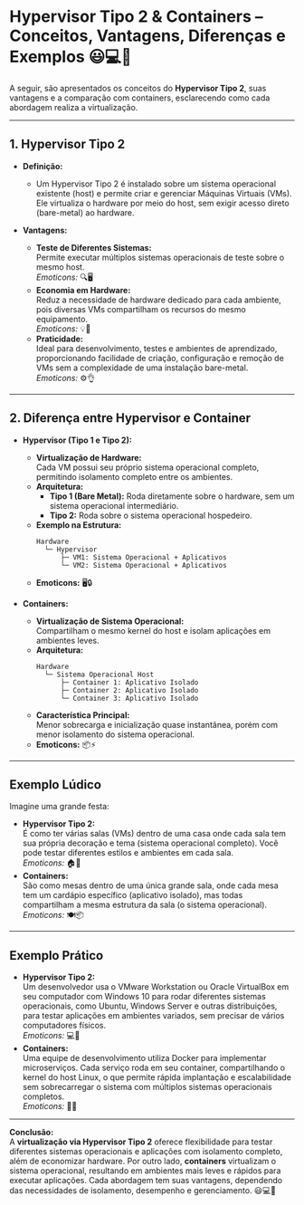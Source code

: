 # Hypervisor Tipo 2 & Containers – Conceitos, Vantagens, Diferenças e Exemplos 😃💻🚀

A seguir, são apresentados os conceitos do **Hypervisor Tipo 2**, suas vantagens e a comparação com containers, esclarecendo como cada abordagem realiza a virtualização.

---

## 1. Hypervisor Tipo 2

- **Definição:**  
  - Um Hypervisor Tipo 2 é instalado sobre um sistema operacional existente (host) e permite criar e gerenciar Máquinas Virtuais (VMs). Ele virtualiza o hardware por meio do host, sem exigir acesso direto (bare-metal) ao hardware.

- **Vantagens:**  
  - **Teste de Diferentes Sistemas:**  
    Permite executar múltiplos sistemas operacionais de teste sobre o mesmo host.  
    *Emoticons:* 🔍🖥️  
  - **Economia em Hardware:**  
    Reduz a necessidade de hardware dedicado para cada ambiente, pois diversas VMs compartilham os recursos do mesmo equipamento.  
    *Emoticons:* 💡💾  
  - **Praticidade:**  
    Ideal para desenvolvimento, testes e ambientes de aprendizado, proporcionando facilidade de criação, configuração e remoção de VMs sem a complexidade de uma instalação bare-metal.  
    *Emoticons:* ⚙️👌

---

## 2. Diferença entre Hypervisor e Container

- **Hypervisor (Tipo 1 e Tipo 2):**  
  - **Virtualização de Hardware:**  
    Cada VM possui seu próprio sistema operacional completo, permitindo isolamento completo entre os ambientes.
  - **Arquitetura:**  
    - **Tipo 1 (Bare Metal):** Roda diretamente sobre o hardware, sem um sistema operacional intermediário.  
    - **Tipo 2:** Roda sobre o sistema operacional hospedeiro.
  - **Exemplo na Estrutura:**  
    ```
    Hardware
      └─ Hypervisor
          ├─ VM1: Sistema Operacional + Aplicativos
          └─ VM2: Sistema Operacional + Aplicativos
    ```
  - **Emoticons:** 🖥️🔒

- **Containers:**  
  - **Virtualização de Sistema Operacional:**  
    Compartilham o mesmo kernel do host e isolam aplicações em ambientes leves.  
  - **Arquitetura:**  
    ```
    Hardware
      └─ Sistema Operacional Host
          ├─ Container 1: Aplicativo Isolado
          ├─ Container 2: Aplicativo Isolado
          └─ Container 3: Aplicativo Isolado
    ```
  - **Característica Principal:**  
    Menor sobrecarga e inicialização quase instantânea, porém com menor isolamento do sistema operacional.
  - **Emoticons:** 📦⚡

---

## Exemplo Lúdico

Imagine uma grande festa:  
- **Hypervisor Tipo 2:**  
  É como ter várias salas (VMs) dentro de uma casa onde cada sala tem sua própria decoração e tema (sistema operacional completo). Você pode testar diferentes estilos e ambientes em cada sala.  
  *Emoticons:* 🏠🚪  
- **Containers:**  
  São como mesas dentro de uma única grande sala, onde cada mesa tem um cardápio específico (aplicativo isolado), mas todas compartilham a mesma estrutura da sala (o sistema operacional).  
  *Emoticons:* 🍽️📦

---

## Exemplo Prático

- **Hypervisor Tipo 2:**  
  Um desenvolvedor usa o VMware Workstation ou Oracle VirtualBox em seu computador com Windows 10 para rodar diferentes sistemas operacionais, como Ubuntu, Windows Server e outras distribuições, para testar aplicações em ambientes variados, sem precisar de vários computadores físicos.  
  *Emoticons:* 💻🔧  
- **Containers:**  
  Uma equipe de desenvolvimento utiliza Docker para implementar microserviços. Cada serviço roda em seu container, compartilhando o kernel do host Linux, o que permite rápida implantação e escalabilidade sem sobrecarregar o sistema com múltiplos sistemas operacionais completos.  
  *Emoticons:* 🐳🚀

---

**Conclusão:**  
A **virtualização via Hypervisor Tipo 2** oferece flexibilidade para testar diferentes sistemas operacionais e aplicações com isolamento completo, além de economizar hardware. Por outro lado, **containers** virtualizam o sistema operacional, resultando em ambientes mais leves e rápidos para executar aplicações. Cada abordagem tem suas vantagens, dependendo das necessidades de isolamento, desempenho e gerenciamento.
😃💻🚀